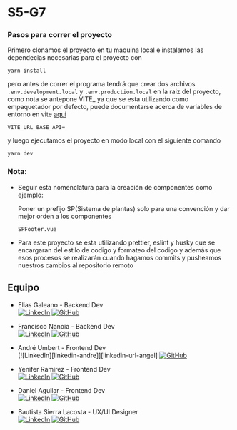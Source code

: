 # S5-G7

### Pasos para correr el proyecto

Primero clonamos el proyecto en tu maquina local e instalamos las dependecias necesarias para el proyecto con

```
yarn install
```

pero antes de correr el programa tendrá que crear dos archivos `.env.development.local` y `.env.production.local` en la raiz del proyecto, como nota se antepone VITE\_ ya que se esta utilizando como empaquetador por defecto, puede documentarse acerca de variables de entorno en vite [aqui](https://vitejs.dev/guide/env-and-mode.html#env-variables-and-modes)

```
VITE_URL_BASE_API=
```

y luego ejecutamos el proyecto en modo local con el siguiente comando

```
yarn dev
```

### Nota:

- Seguir esta nomenclatura para la creación de componentes como ejemplo:

  Poner un prefijo SP(Sistema de plantas) solo para una convención y dar mejor orden a los componentes

  ```
  SPFooter.vue
  ```

- Para este proyecto se esta utilizando prettier, eslint y husky que se encargaran del estilo de codigo y formateo del codigo y además que esos procesos se realizarán cuando hagamos commits y pusheamos nuestros cambios al repositorio remoto


<!-- ABOUT THE PROJECT -->
## Equipo
* Elias Galeano - Backend Dev 
<br>[![LinkedIn][linkedin-shield]][linkedin-url-elias]  [![GitHub][github-shield]][github-url-elias]

* Francisco Nanoia - Backend Dev 
<br>[![LinkedIn][linkedin-shield]][linkedin-url-fran]  [![GitHub][github-shield]][github-url-fran]

* André Umbert - Frontend Dev
<br>[![LinkedIn][linkedin-andre]][linkedin-url-angel]  [![GitHub][github-shield]][github-url-andre]

* Yenifer Ramírez  - Frontend Dev 
<br>[![LinkedIn][linkedin-shield]][linkedin-url-yenifer]  [![GitHub][github-shield]][github-url-yenifer]

* Daniel Aguilar  - Frontend Dev 
<br>[![LinkedIn][linkedin-shield]][linkedin-url-daniel]  [![GitHub][github-shield]][github-url-daniel]

* Bautista Sierra Lacosta  - UX/UI Designer
<br>[![LinkedIn][linkedin-shield]][linkedin-url-bauti]  [![GitHub][github-shield]][github-url-bauti]


<!-- LINKS -->
[linkedin-shield]: https://img.shields.io/badge/-LinkedIn-black.svg?style=for-the-badge&logo=linkedin&colorB=555
[linkedin-url-andre]: https://www.linkedin.com/in/andr%C3%A9-umbert-507209201/
[linkedin-url-fran]: https://linkedin.com/in/fnanoia
[linkedin-url-bauti]: https://www.linkedin.com/in/bautista-sierra-lacosta/
[linkedin-url-daniel]: https://www.linkedin.com/in/wdanielaguilar/
[linkedin-url-yenifer]: https://www.linkedin.com/in/yeniferrosana
[linkedin-url-elias]: https://www.linkedin.com/in/elias-david-galeano/

[github-shield]: https://img.shields.io/badge/Github-61DAFB.svg?style=for-the-badge&logo=github&logoColor=FFFFFF
[github-url-elias]: https://github.com/galeanoelias
[github-url-fran]: https://github.com/fnanoia
[github-url-daniel]: https://github.com/Onnichan
[github-url-yenifer]: https://github.com/yeniferrosana
[github-url-andre]: https://github.com/AndreUmbertReact
[github-url-bauti]: https://github.com/bauysi
